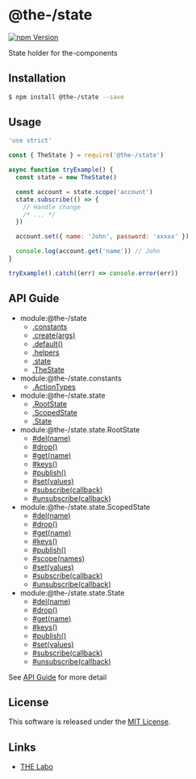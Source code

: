 @the-/state
==========

<!---
This file is generated by @the-/templates. Do not update manually.
--->

<!-- Badge Start -->
<a name="badges"></a>

[![npm Version][bd_npm_shield_url]][bd_npm_url]

[bd_repo_url]: https://github.com/the-labo/the
[bd_npm_url]: http://www.npmjs.org/package/@the-/state
[bd_npm_shield_url]: http://img.shields.io/npm/v/@the-/state.svg?style=flat

<!-- Badge End -->


<!-- Description Start -->
<a name="description"></a>

State holder for the-components

<!-- Description End -->


<!-- Overview Start -->
<a name="overview"></a>




<!-- Overview End -->


<!-- Sections Start -->
<a name="sections"></a>

<!-- Section from "doc/readme/01.Installation.md.hbs" Start -->

<a name="section-doc-readme-01-installation-md"></a>

Installation
-----

```bash
$ npm install @the-/state --save
```


<!-- Section from "doc/readme/01.Installation.md.hbs" End -->

<!-- Section from "doc/readme/02.Usage.md.hbs" Start -->

<a name="section-doc-readme-02-usage-md"></a>

Usage
---------

```javascript
'use strict'

const { TheState } = require('@the-/state')

async function tryExample() {
  const state = new TheState()

  const account = state.scope('account')
  state.subscribe(() => {
    // Handle change
    /* ... */
  })

  account.set({ name: 'John', password: 'xxxxx' })

  console.log(account.get('name')) // John
}

tryExample().catch((err) => console.error(err))

```


<!-- Section from "doc/readme/02.Usage.md.hbs" End -->


<!-- Sections Start -->

<a name="api"></a>

## API Guide


- module:@the-/state
  - [.constants](./doc/api/api.md#module_@the-/state.constants)
  - [.create(args)](./doc/api/api.md#module_@the-/state.create)
  - [.default()](./doc/api/api.md#module_@the-/state.default)
  - [.helpers](./doc/api/api.md#module_@the-/state.helpers)
  - [.state](./doc/api/api.md#module_@the-/state.state)
  - [.TheState](./doc/api/api.md#module_@the-/state.TheState)
- module:@the-/state.constants
  - [.ActionTypes](./doc/api/api.md#module_@the-/state.constants.ActionTypes)
- module:@the-/state.state
  - [.RootState](./doc/api/api.md#module_@the-/state.state.RootState)
  - [.ScopedState](./doc/api/api.md#module_@the-/state.state.ScopedState)
  - [.State](./doc/api/api.md#module_@the-/state.state.State)
- module:@the-/state.state.RootState
  - [#del(name)](./doc/api/api.md#module_@the-/state.state.RootState#del)
  - [#drop()](./doc/api/api.md#module_@the-/state.state.RootState#drop)
  - [#get(name)](./doc/api/api.md#module_@the-/state.state.RootState#get)
  - [#keys()](./doc/api/api.md#module_@the-/state.state.RootState#keys)
  - [#publish()](./doc/api/api.md#module_@the-/state.state.RootState#publish)
  - [#set(values)](./doc/api/api.md#module_@the-/state.state.RootState#set)
  - [#subscribe(callback)](./doc/api/api.md#module_@the-/state.state.RootState#subscribe)
  - [#unsubscribe(callback)](./doc/api/api.md#module_@the-/state.state.RootState#unsubscribe)
- module:@the-/state.state.ScopedState
  - [#del(name)](./doc/api/api.md#module_@the-/state.state.ScopedState#del)
  - [#drop()](./doc/api/api.md#module_@the-/state.state.ScopedState#drop)
  - [#get(name)](./doc/api/api.md#module_@the-/state.state.ScopedState#get)
  - [#keys()](./doc/api/api.md#module_@the-/state.state.ScopedState#keys)
  - [#publish()](./doc/api/api.md#module_@the-/state.state.ScopedState#publish)
  - [#scope(names)](./doc/api/api.md#module_@the-/state.state.ScopedState#scope)
  - [#set(values)](./doc/api/api.md#module_@the-/state.state.ScopedState#set)
  - [#subscribe(callback)](./doc/api/api.md#module_@the-/state.state.ScopedState#subscribe)
  - [#unsubscribe(callback)](./doc/api/api.md#module_@the-/state.state.ScopedState#unsubscribe)
- module:@the-/state.state.State
  - [#del(name)](./doc/api/api.md#module_@the-/state.state.State#del)
  - [#drop()](./doc/api/api.md#module_@the-/state.state.State#drop)
  - [#get(name)](./doc/api/api.md#module_@the-/state.state.State#get)
  - [#keys()](./doc/api/api.md#module_@the-/state.state.State#keys)
  - [#publish()](./doc/api/api.md#module_@the-/state.state.State#publish)
  - [#set(values)](./doc/api/api.md#module_@the-/state.state.State#set)
  - [#subscribe(callback)](./doc/api/api.md#module_@the-/state.state.State#subscribe)
  - [#unsubscribe(callback)](./doc/api/api.md#module_@the-/state.state.State#unsubscribe)

See [API Guide](./doc/api/api.md) for more detail


<!-- LICENSE Start -->
<a name="license"></a>

License
-------
This software is released under the [MIT License](https://github.com/the-labo/the/blob/master/LICENSE).

<!-- LICENSE End -->


<!-- Links Start -->
<a name="links"></a>

Links
------

+ [THE Labo][the_labo_url]

[the_labo_url]: https://github.com/the-labo

<!-- Links End -->

